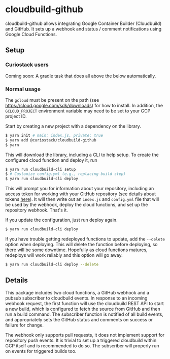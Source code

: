 # cloudbuild-github

cloudbuild-github allows integrating Google Container Builder (Cloudbuild) and GitHub. It sets up a
webhook and status / comment notifications using Google Cloud Functions.

## Setup

### Curiostack users

Coming soon: A gradle task that does all above the below automatically.

### Normal usage

The `gcloud` must be present on the path (see https://cloud.google.com/sdk/downloads) for how to 
install. In addition, the `GCLOUD_PROJECT` environment variable may need to be set to your GCP
project ID.

Start by creating a new project with a dependency on the library.

```bash
$ yarn init # main: index.js, private: true
$ yarn add @curiostack/cloudbuild-github
$ yarn
```

This will download the library, including a CLI to help setup. To create the configured cloud function
and deploy it, run

```bash
$ yarn run cloudbuild-cli setup
$ # Customize config.yml (e.g., replacing build step)
$ yarn run cloudbuild-cli deploy
```

This will prompt you for information about your repository, including an access token for working with
your GitHub repository (see details about tokens [here](https://help.github.com/articles/creating-a-personal-access-token-for-the-command-line/)).
It will then write out an `index.js` and `config.yml` file that will be used by the webhook, deploy
the cloud functions, and set up the repository webhook. That's it.

If you update the configuration, just run deploy again.

```bash
$ yarn run cloudbuild-cli deploy
```

If you have trouble getting redeployed functions to update, add the `--delete` option when deploying.
This will delete the function before deploying, so there will be some downtime. Hopefully as cloud
functions matures, redeploys will work reliably and this option will go away.

```bash
$ yarn run cloudbuild-cli deploy --delete
```

## Details

This package includes two cloud functions, a GitHub webhook and a pubsub subscriber to cloudbuild events.
In response to an incoming webhook request, the first function will use the cloudbuild REST API to 
start a new build, which is configured to fetch the source from GitHub and then run a build command.
The subscriber function is notified of all build events, and appropriately sets the GitHub status and
comments on success or failure for change.

The webhook only supports pull requests, it does not implement support for repository push events.
It is trivial to set up a triggered cloudbuild within GCP itself and is recommended to do so. The
subscriber will properly run on events for triggered builds too.
